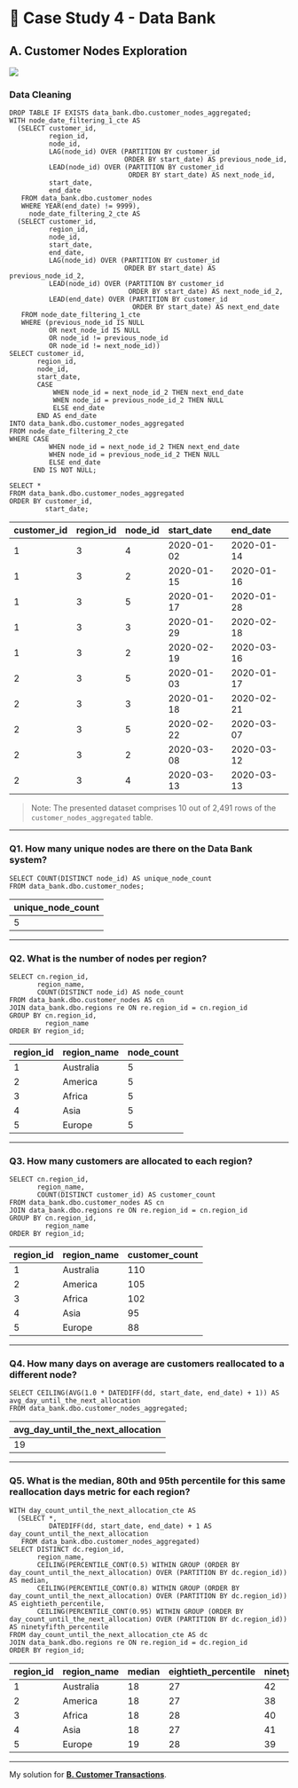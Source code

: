# :bank: Case Study 4 - Data Bank

## A. Customer Nodes Exploration

<picture>
  <img src="https://img.shields.io/badge/Microsoft%20SQL%20Server-CC2927?style=for-the-badge&logo=microsoft%20sql%20server&logoColor=white">
</picture>

### Data Cleaning

```tsql
DROP TABLE IF EXISTS data_bank.dbo.customer_nodes_aggregated;
WITH node_date_filtering_1_cte AS
  (SELECT customer_id,
          region_id,
          node_id,
          LAG(node_id) OVER (PARTITION BY customer_id
                             ORDER BY start_date) AS previous_node_id,
          LEAD(node_id) OVER (PARTITION BY customer_id
                              ORDER BY start_date) AS next_node_id,
          start_date,
          end_date
   FROM data_bank.dbo.customer_nodes
   WHERE YEAR(end_date) != 9999),
     node_date_filtering_2_cte AS
  (SELECT customer_id,
          region_id,
          node_id,
          start_date,
          end_date,
          LAG(node_id) OVER (PARTITION BY customer_id
                             ORDER BY start_date) AS previous_node_id_2,
          LEAD(node_id) OVER (PARTITION BY customer_id
                              ORDER BY start_date) AS next_node_id_2,
          LEAD(end_date) OVER (PARTITION BY customer_id
                               ORDER BY start_date) AS next_end_date
   FROM node_date_filtering_1_cte
   WHERE (previous_node_id IS NULL
          OR next_node_id IS NULL
          OR node_id != previous_node_id
          OR node_id != next_node_id))
SELECT customer_id,
       region_id,
       node_id,
       start_date,
       CASE
           WHEN node_id = next_node_id_2 THEN next_end_date
           WHEN node_id = previous_node_id_2 THEN NULL
           ELSE end_date
       END AS end_date 
INTO data_bank.dbo.customer_nodes_aggregated
FROM node_date_filtering_2_cte
WHERE CASE
          WHEN node_id = next_node_id_2 THEN next_end_date
          WHEN node_id = previous_node_id_2 THEN NULL
          ELSE end_date
      END IS NOT NULL;

SELECT * 
FROM data_bank.dbo.customer_nodes_aggregated
ORDER BY customer_id,
         start_date;
```
| customer_id | region_id | node_id | start_date | end_date   |
|-------------|-----------|---------|:-----------|:-----------|
| 1           | 3         | 4       | 2020-01-02 | 2020-01-14 |
| 1           | 3         | 2       | 2020-01-15 | 2020-01-16 |
| 1           | 3         | 5       | 2020-01-17 | 2020-01-28 |
| 1           | 3         | 3       | 2020-01-29 | 2020-02-18 |
| 1           | 3         | 2       | 2020-02-19 | 2020-03-16 |
| 2           | 3         | 5       | 2020-01-03 | 2020-01-17 |
| 2           | 3         | 3       | 2020-01-18 | 2020-02-21 |
| 2           | 3         | 5       | 2020-02-22 | 2020-03-07 |
| 2           | 3         | 2       | 2020-03-08 | 2020-03-12 |
| 2           | 3         | 4       | 2020-03-13 | 2020-03-13 |

> Note: The presented dataset comprises 10 out of 2,491 rows of the `customer_nodes_aggregated` table.

--- 
### Q1. How many unique nodes are there on the Data Bank system?
```tsql
SELECT COUNT(DISTINCT node_id) AS unique_node_count
FROM data_bank.dbo.customer_nodes;
```
| unique_node_count |
|-------------------|
| 5                 |

---
### Q2. What is the number of nodes per region?
```tsql
SELECT cn.region_id,
       region_name,
       COUNT(DISTINCT node_id) AS node_count
FROM data_bank.dbo.customer_nodes AS cn
JOIN data_bank.dbo.regions re ON re.region_id = cn.region_id
GROUP BY cn.region_id,
         region_name
ORDER BY region_id;
```
| region_id | region_name | node_count |
|-----------|-------------|------------|
| 1         | Australia   | 5          |
| 2         | America     | 5          |
| 3         | Africa      | 5          |
| 4         | Asia        | 5          |
| 5         | Europe      | 5          |

---
### Q3. How many customers are allocated to each region?
```tsql
SELECT cn.region_id,
       region_name,
       COUNT(DISTINCT customer_id) AS customer_count
FROM data_bank.dbo.customer_nodes AS cn
JOIN data_bank.dbo.regions re ON re.region_id = cn.region_id
GROUP BY cn.region_id,
         region_name
ORDER BY region_id;
```
| region_id | region_name | customer_count |
|-----------|-------------|----------------|
| 1         | Australia   | 110            |
| 2         | America     | 105            |
| 3         | Africa      | 102            |
| 4         | Asia        | 95             |
| 5         | Europe      | 88             |

---
### Q4. How many days on average are customers reallocated to a different node?
```tsql
SELECT CEILING(AVG(1.0 * DATEDIFF(dd, start_date, end_date) + 1)) AS avg_day_until_the_next_allocation
FROM data_bank.dbo.customer_nodes_aggregated;
```
| avg_day_until_the_next_allocation |
|-----------------------------------|
| 19                                |

---
### Q5. What is the median, 80th and 95th percentile for this same reallocation days metric for each region?
```tsql
WITH day_count_until_the_next_allocation_cte AS
  (SELECT *,
          DATEDIFF(dd, start_date, end_date) + 1 AS day_count_until_the_next_allocation
   FROM data_bank.dbo.customer_nodes_aggregated)
SELECT DISTINCT dc.region_id,
       region_name,
       CEILING(PERCENTILE_CONT(0.5) WITHIN GROUP (ORDER BY day_count_until_the_next_allocation) OVER (PARTITION BY dc.region_id)) AS median,
       CEILING(PERCENTILE_CONT(0.8) WITHIN GROUP (ORDER BY day_count_until_the_next_allocation) OVER (PARTITION BY dc.region_id)) AS eightieth_percentile,
       CEILING(PERCENTILE_CONT(0.95) WITHIN GROUP (ORDER BY day_count_until_the_next_allocation) OVER (PARTITION BY dc.region_id)) AS ninetyfifth_percentile
FROM day_count_until_the_next_allocation_cte AS dc
JOIN data_bank.dbo.regions re ON re.region_id = dc.region_id
ORDER BY region_id;
```
| region_id | region_name | median | eightieth_percentile | ninetyfifth_percentile |
|-----------|-------------|--------|----------------------|------------------------|
| 1         | Australia   | 18     | 27                   | 42                     |
| 2         | America     | 18     | 27                   | 38                     |
| 3         | Africa      | 18     | 28                   | 40                     |
| 4         | Asia        | 18     | 27                   | 41                     |
| 5         | Europe      | 19     | 28                   | 39                     |

---
My solution for **[B. Customer Transactions](B.%20Customer%20Transactions.md)**.
